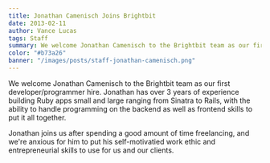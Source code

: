 ```yaml
---
title: Jonathan Camenisch Joins Brightbit
date: 2013-02-11
author: Vance Lucas
tags: Staff
summary: We welcome Jonathan Camenisch to the Brightbit team as our first developer/programmer hire.
color: "#b73a26"
banner: "/images/posts/staff-jonathan-camenisch.png"
---
```


We welcome Jonathan Camenisch to the Brightbit team as our first
developer/programmer hire. Jonathan has over 3 years of experience
building Ruby apps small and large ranging from Sinatra to Rails, with
the ability to handle programming on the backend as well as frontend
skills to put it all together.

Jonathan joins us after spending a good amount of time freelancing, and
we're anxious for him to put his self-motivatied work ethic and
entrepreneurial skills to use for us and our clients.

